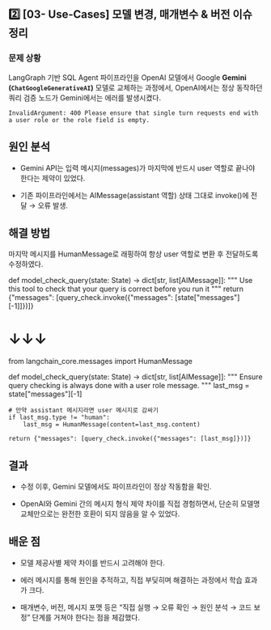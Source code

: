 ## 2️⃣ [03- Use-Cases] 모델 변경, 매개변수 & 버전 이슈 정리

### 문제 상황
LangGraph 기반 SQL Agent 파이프라인을 OpenAI 모델에서 Google **Gemini (`ChatGoogleGenerativeAI`)** 모델로 교체하는 과정에서, OpenAI에서는 정상 동작하던 쿼리 검증 노드가 Gemini에서는 에러를 발생시켰다.

```text
InvalidArgument: 400 Please ensure that single turn requests end with a user role or the role field is empty.
```
## 원인 분석

- Gemini API는 입력 메시지(messages)가 마지막에 반드시 user 역할로 끝나야 한다는 제약이 있었다.

- 기존 파이프라인에서는 AIMessage(assistant 역할) 상태 그대로 invoke()에 전달 → 오류 발생.

## 해결 방법

마지막 메시지를 HumanMessage로 래핑하여 항상 user 역할로 변환 후 전달하도록 수정하였다.


def model_check_query(state: State) -> dict[str, list[AIMessage]]:
    """
    Use this tool to check that your query is correct before you run it
    """
    return {"messages": [query_check.invoke({"messages": [state["messages"][-1]]})]}

# ↓↓↓

from langchain_core.messages import HumanMessage

def model_check_query(state: State) -> dict[str, list[AIMessage]]:
    """
    Ensure query checking is always done with a user role message.
    """
    last_msg = state["messages"][-1]
    
    # 만약 assistant 메시지라면 user 메시지로 감싸기
    if last_msg.type != "human":
        last_msg = HumanMessage(content=last_msg.content)

    return {"messages": [query_check.invoke({"messages": [last_msg]})]}


## 결과

- 수정 이후, Gemini 모델에서도 파이프라인이 정상 작동함을 확인.

- OpenAI와 Gemini 간의 메시지 형식 제약 차이를 직접 경험하면서, 단순히 모델명 교체만으로는 완전한 호환이 되지 않음을 알 수 있었다.

## 배운 점

- 모델 제공사별 제약 차이를 반드시 고려해야 한다.

- 에러 메시지를 통해 원인을 추적하고, 직접 부딪히며 해결하는 과정에서 학습 효과가 크다.

- 매개변수, 버전, 메시지 포맷 등은 “직접 실행 → 오류 확인 → 원인 분석 → 코드 보정” 단계를 거쳐야 한다는 점을 체감했다.